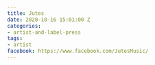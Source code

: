 ```yaml
---
title: Jutes
date: 2020-10-16 15:01:00 Z
categories:
- artist-and-label-press
tags:
- artist
facebook: https://www.facebook.com/JutesMusic/
---
```


